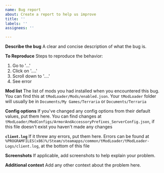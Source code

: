 ```yaml
---
name: Bug report
about: Create a report to help us improve
title: ''
labels: ''
assignees: ''

---
```


**Describe the bug**
A clear and concise description of what the bug is.

**To Reproduce**
Steps to reproduce the behavior:
1. Go to '...'
2. Click on '....'
3. Scroll down to '....'
4. See error

**Mod list**
The list of mods you had installed when you encountered this bug. You can find this at `tModLoader/Mods/enabled.json`. Your `tModLoader` folder will usually be in `Documents/My Games/Terraria` or `Documents/Terraria`

**Config options**
If you've changed any config options from their default values, put them here. You can find changes at `tModLoader/ModConfigs/ArmorAndAccessoryPrefixes_ServerConfig.json`, if this file doesn't exist you haven't made any changes

**`client.log`**
If it threw any errors, put them here. Errors can be found at `%PROGRAMFILES(x86)%/Steam/steamapps/common/tModLoader/tModLoader-Logs/client.log`, at the bottom of this file

**Screenshots**
If applicable, add screenshots to help explain your problem.


**Additional context**
Add any other context about the problem here.
